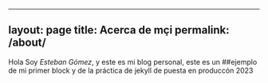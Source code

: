 -----
layout: page
title: Acerca de mçi
permalink: /about/
-----

Hola Soy *Esteban Gómez*, y este es mi blog personal,
este es un ##ejemplo de mi primer block y de la práctica de jekyll
de puesta en produccón 2023
